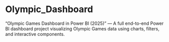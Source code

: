 # Olympic_Dashboard
“Olympic Games Dashboard in Power BI (2025)” — A full end-to-end Power BI dashboard project visualizing Olympic Games data using charts, filters, and interactive components.

